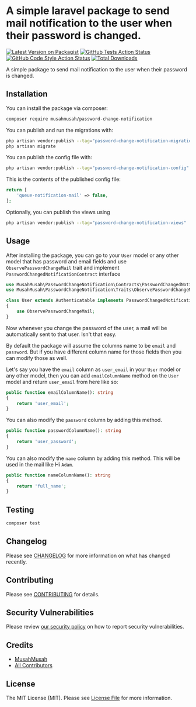 # A simple laravel package to send mail notification to the user when their password is changed.

[![Latest Version on Packagist](https://img.shields.io/packagist/v/musahmusah/password-change-notification.svg?style=flat-square)](https://packagist.org/packages/musahmusah/password-change-notification)
[![GitHub Tests Action Status](https://img.shields.io/github/workflow/status/musahmusah/password-change-notification/run-tests?label=tests)](https://github.com/musahmusah/password-change-notification/actions?query=workflow%3Arun-tests+branch%3Amain)
[![GitHub Code Style Action Status](https://img.shields.io/github/workflow/status/musahmusah/password-change-notification/Fix%20PHP%20code%20style%20issues?label=code%20style)](https://github.com/musahmusah/password-change-notification/actions?query=workflow%3A"Fix+PHP+code+style+issues"+branch%3Amain)
[![Total Downloads](https://img.shields.io/packagist/dt/musahmusah/password-change-notification.svg?style=flat-square)](https://packagist.org/packages/musahmusah/password-change-notification)

A simple package to send mail notification to the user when their password is changed.

## Installation

You can install the package via composer:

```bash
composer require musahmusah/password-change-notification
```

You can publish and run the migrations with:

```bash
php artisan vendor:publish --tag="password-change-notification-migrations"
php artisan migrate
```

You can publish the config file with:

```bash
php artisan vendor:publish --tag="password-change-notification-config"
```

This is the contents of the published config file:

```php
return [
    'queue-notification-mail' => false,
];
```

Optionally, you can publish the views using

```bash
php artisan vendor:publish --tag="password-change-notification-views"
```

## Usage
After installing the package, you can go to your `User` model or any other model that has password and email fields and use `ObservePasswordChangeMail` trait and implement `PasswordChangedNotificationContract` interface

```php
use MusahMusah\PasswordChangeNotification\Contracts\PasswordChangedNotificationContract;
use MusahMusah\PasswordChangeNotification\Traits\ObservePasswordChangeMail;

class User extends Authenticatable implements PasswordChangedNotificationContract
{
    use ObservePasswordChangeMail;
}
```

Now whenever you change the password of the user, a mail will be automatically sent to that user. Isn't that easy.

By default the package will assume the columns name to be `email` and `password`. But if you have different column name for those fields then you can modify those as well.

Let's say you have the `email` column as `user_email` in your `User` model or any other model, then you can add `emailColumnName` method on the `User` model and return `user_email` from here like so:

```php
public function emailColumnName(): string
{
    return 'user_email';
}
```

You can also modify the `password` column by adding this method.

```php
public function passwordColumnName(): string
{
    return 'user_password';
}
```

You can also modify the `name` column by adding this method. This will be used in the mail like Hi `Adam`.

```php
public function nameColumnName(): string
{
    return 'full_name';
}
```

## Testing

```bash
composer test
```

## Changelog

Please see [CHANGELOG](CHANGELOG.md) for more information on what has changed recently.

## Contributing

Please see [CONTRIBUTING](CONTRIBUTING.md) for details.

## Security Vulnerabilities

Please review [our security policy](../../security/policy) on how to report security vulnerabilities.

## Credits

- [MusahMusah](https://github.com/MusahMusah)
- [All Contributors](../../contributors)

## License

The MIT License (MIT). Please see [License File](LICENSE.md) for more information.
